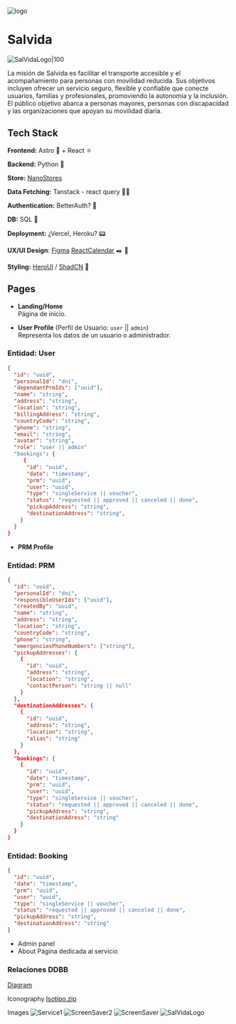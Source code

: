 ![logo](https://github.com/user-attachments/assets/2b568d6f-a653-437a-8ad1-6a966ac176b7)

# Salvida

![SalVidaLogo|100](https://github.com/user-attachments/assets/1fb0c014-54ac-48df-81b0-b7bda1f0357c)

La misión de Salvida es facilitar el transporte accesible y el acompañamiento para personas con movilidad reducida. Sus objetivos incluyen ofrecer un servicio seguro, flexible y confiable que conecte usuarios, familias y profesionales, promoviendo la autonomía y la inclusión. El público objetivo abarca a personas mayores, personas con discapacidad y las organizaciones que apoyan su movilidad diaria.

## Tech Stack

**Frontend:** Astro 🚀 + React ⚛

**Backend:** Python 🐍

**Store:** [NanoStores](https://github.com/nanostores/nanostores)

**Data Fetching:** Tanstack - react query 🌴🌐

**Authentication:** BetterAuth? 🔐

**DB:** SQL 💾

**Deployment:** ¿Vercel, Heroku? 📟

**UX/UI Design**: [Figma](https://www.figma.com/files/project/23313500) [ReactCalendar](https://www.react-calendar.com/) ✒️ 📐

**Styling:** [HeroUI](https://www.heroui.com/) / [ShadCN](https://ui.shadcn.com/) 💎

## Pages

- **Landing/Home**  
  Página de inicio.

- **User Profile** (Perfil de Usuario: `user` || `admin`)  
  Representa los datos de un usuario o administrador.

### Entidad: User

```json
{
  "id": "uuid",
  "personalId": "dni",
  "dependantPrmIds": ["uuid"],
  "name": "string",
  "address": "string",
  "location": "string",
  "billingAddress": "string",
  "countryCode": "string",
  "phone": "string",
  "email": "string",
  "avatar": "string",
  "role": "user || admin"
  "bookings": {
     {
      "id": "uuid",
      "date": "timestamp",
      "prm": "uuid",
      "user": "uuid",
      "type": "singleService || voucher",
      "status": "requested || approved || canceled || done",
      "pickupAddress": "string",
      "destinationAddress": "string",
    }
  }
}
```

- **PRM Profile**

### Entidad: PRM

```json
{
  "id": "uuid",
  "personalId": "dni",
  "responsibleUserIds": ["uuid"],
  "createdBy": "uuid",
  "name": "string",
  "address": "string",
  "location": "string",
  "countryCode": "string",
  "phone": "string",
  "emergenciesPhoneNumbers": ["string"],
  "pickupAddresses": {
    {
      "id": "uuid",
      "address": "string",
      "location": "string",
      "contactPerson": "string || null"
    }
  },
  "destinationAddresses": {
    {
      "id": "uuid",
      "address": "string",
      "location": "string",
      "alias": "string"
    }
  },
  "bookings": {
    {
      "id": "uuid",
      "date": "timestamp",
      "prm": "uuid",
      "user": "uuid",
      "type": "singleService || voucher",
      "status": "requested || approved || canceled || done",
      "pickupAddress": "string",
      "destinationAdress": "string"
    }
  }
}
```

### Entidad: Booking

```json
{
  "id": "uuid",
  "date": "timestamp",
  "prm": "uuid",
  "user": "uuid",
  "type": "singleService || voucher",
  "status": "requested || approved || canceled || done",
  "pickupAddress": "string",
  "destinationAddress": "string"
}
```

- Admin panel
- About
  Página dedicada al servicio

### Relaciones DDBB

[Diagram](https://database.build/db/blr9xemeegvy7qg3)

Iconography
[Isotipo.zip](https://github.com/user-attachments/files/18522895/Isotipo.zip)

Images
![Service1](https://github.com/user-attachments/assets/8c57073a-bdf3-47f1-b6ea-632ab6c56dde)
![ScreenSaver2](https://github.com/user-attachments/assets/6699c177-6be9-4f71-a2d7-135785cb7b4d)
![ScreenSaver](https://github.com/user-attachments/assets/444171ea-7270-4bce-9ba6-2253f2445158)
![SalVidaLogo](https://github.com/user-attachments/assets/1fb0c014-54ac-48df-81b0-b7bda1f0357c)
